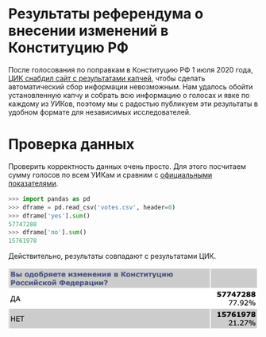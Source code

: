 # Результаты референдума о внесении изменений в Конституцию РФ

После голосования по поправкам в Конституцию РФ 1 июля 2020 года, [ЦИК снабдил сайт с результатами капчей](https://meduza.io/news/2020/07/01/na-sayte-tsik-s-yavkoy-i-rezultatami-golosovaniy-poyavilas-kapcha-chtoby-dannye-nelzya-bylo-skachat-avtomaticheski), чтобы сделать автоматический сбор информации невозможным. Нам удалось обойти установленную капчу и собрать всю информацию о голосах и явке по каждому из УИКов, поэтому мы с радостью публикуем эти результаты в удобном формате для независимых исследователей.

# Проверка данных

Проверить корректность данных очень просто. Для этого посчитаем сумму голосов по всем УИКам и сравним с [официальными показателями](http://www.vybory.izbirkom.ru/region/region/izbirkom?action=show&root=1&tvd=100100163596969&vrn=100100163596966&region=0&global=1&sub_region=0&prver=0&pronetvd=null&vibid=100100163596969&type=232).

```python
>>> import pandas as pd
>>> dframe = pd.read_csv('votes.csv', header=0)
>>> dframe['yes'].sum()
57747288
>>> dframe['no'].sum()
15761978
```

Действительно, результаты совпадают с результатами ЦИК.

![](official.png)
